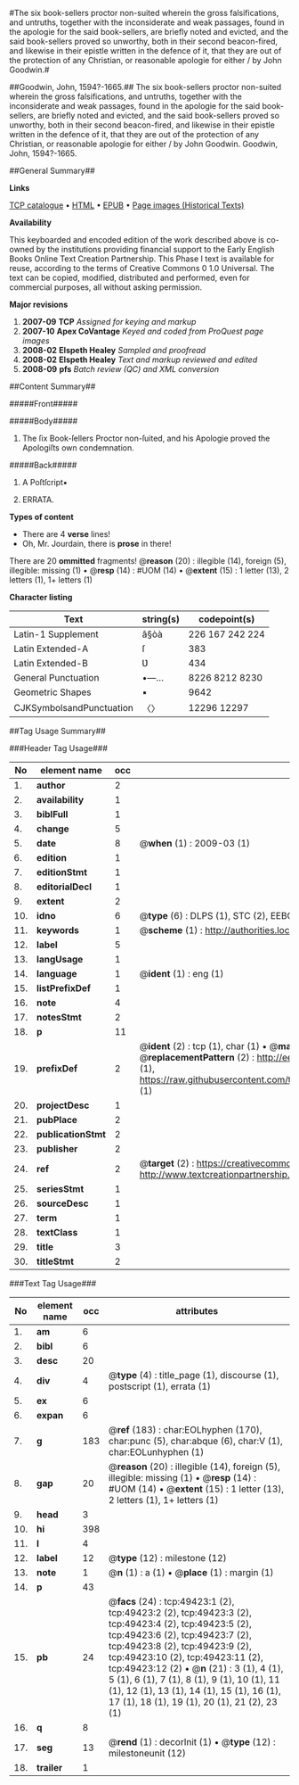#The six book-sellers proctor non-suited wherein the gross falsifications, and untruths, together with the inconsiderate and weak passages, found in the apologie for the said book-sellers, are briefly noted and evicted, and the said book-sellers proved so unworthy, both in their second beacon-fired, and likewise in their epistle written in the defence of it, that they are out of the protection of any Christian, or reasonable apologie for either / by John Goodwin.#

##Goodwin, John, 1594?-1665.##
The six book-sellers proctor non-suited wherein the gross falsifications, and untruths, together with the inconsiderate and weak passages, found in the apologie for the said book-sellers, are briefly noted and evicted, and the said book-sellers proved so unworthy, both in their second beacon-fired, and likewise in their epistle written in the defence of it, that they are out of the protection of any Christian, or reasonable apologie for either / by John Goodwin.
Goodwin, John, 1594?-1665.

##General Summary##

**Links**

[TCP catalogue](http://www.ota.ox.ac.uk/tcp/)  • 
[HTML](http://tei.it.ox.ac.uk/tcp/Texts-HTML/free/A41/A41506.html)  • 
[EPUB](http://tei.it.ox.ac.uk/tcp/Texts-EPUB/free/A41/A41506.epub) • 
[Page images (Historical Texts)](https://data.historicaltexts.jisc.ac.uk/view?pubId=eebo-11805298e&pageId=eebo-11805298e-49423-1)

**Availability**

This keyboarded and encoded edition of the
	       work described above is co-owned by the institutions
	       providing financial support to the Early English Books
	       Online Text Creation Partnership. This Phase I text is
	       available for reuse, according to the terms of Creative
	       Commons 0 1.0 Universal. The text can be copied,
	       modified, distributed and performed, even for
	       commercial purposes, all without asking permission.

**Major revisions**

1. __2007-09__ __TCP__ *Assigned for keying and markup*
1. __2007-10__ __Apex CoVantage__ *Keyed and coded from ProQuest page images*
1. __2008-02__ __Elspeth Healey__ *Sampled and proofread*
1. __2008-02__ __Elspeth Healey__ *Text and markup reviewed and edited*
1. __2008-09__ __pfs__ *Batch review (QC) and XML conversion*

##Content Summary##

#####Front#####

#####Body#####

1. The ſix Book-ſellers Proctor non-ſuited, and his Apologie proved the Apologiſts own condemnation.

#####Back#####

1. A Poſtſcript▪

1. ERRATA.

**Types of content**

  * There are 4 **verse** lines!
  * Oh, Mr. Jourdain, there is **prose** in there!

There are 20 **ommitted** fragments! 
 @__reason__ (20) : illegible (14), foreign (5), illegible: missing (1)  •  @__resp__ (14) : #UOM (14)  •  @__extent__ (15) : 1 letter (13), 2 letters (1), 1+ letters (1)

**Character listing**


|Text|string(s)|codepoint(s)|
|---|---|---|
|Latin-1 Supplement|â§òà|226 167 242 224|
|Latin Extended-A|ſ|383|
|Latin Extended-B|Ʋ|434|
|General Punctuation|•—…|8226 8212 8230|
|Geometric Shapes|▪|9642|
|CJKSymbolsandPunctuation|〈〉|12296 12297|

##Tag Usage Summary##

###Header Tag Usage###

|No|element name|occ|attributes|
|---|---|---|---|
|1.|__author__|2||
|2.|__availability__|1||
|3.|__biblFull__|1||
|4.|__change__|5||
|5.|__date__|8| @__when__ (1) : 2009-03 (1)|
|6.|__edition__|1||
|7.|__editionStmt__|1||
|8.|__editorialDecl__|1||
|9.|__extent__|2||
|10.|__idno__|6| @__type__ (6) : DLPS (1), STC (2), EEBO-CITATION (1), OCLC (1), VID (1)|
|11.|__keywords__|1| @__scheme__ (1) : http://authorities.loc.gov/ (1)|
|12.|__label__|5||
|13.|__langUsage__|1||
|14.|__language__|1| @__ident__ (1) : eng (1)|
|15.|__listPrefixDef__|1||
|16.|__note__|4||
|17.|__notesStmt__|2||
|18.|__p__|11||
|19.|__prefixDef__|2| @__ident__ (2) : tcp (1), char (1)  •  @__matchPattern__ (2) : ([0-9\-]+):([0-9IVX]+) (1), (.+) (1)  •  @__replacementPattern__ (2) : http://eebo.chadwyck.com/downloadtiff?vid=$1&page=$2 (1), https://raw.githubusercontent.com/textcreationpartnership/Texts/master/tcpchars.xml#$1 (1)|
|20.|__projectDesc__|1||
|21.|__pubPlace__|2||
|22.|__publicationStmt__|2||
|23.|__publisher__|2||
|24.|__ref__|2| @__target__ (2) : https://creativecommons.org/publicdomain/zero/1.0/ (1), http://www.textcreationpartnership.org/docs/. (1)|
|25.|__seriesStmt__|1||
|26.|__sourceDesc__|1||
|27.|__term__|1||
|28.|__textClass__|1||
|29.|__title__|3||
|30.|__titleStmt__|2||


###Text Tag Usage###

|No|element name|occ|attributes|
|---|---|---|---|
|1.|__am__|6||
|2.|__bibl__|6||
|3.|__desc__|20||
|4.|__div__|4| @__type__ (4) : title_page (1), discourse (1), postscript (1), errata (1)|
|5.|__ex__|6||
|6.|__expan__|6||
|7.|__g__|183| @__ref__ (183) : char:EOLhyphen (170), char:punc (5), char:abque (6), char:V (1), char:EOLunhyphen (1)|
|8.|__gap__|20| @__reason__ (20) : illegible (14), foreign (5), illegible: missing (1)  •  @__resp__ (14) : #UOM (14)  •  @__extent__ (15) : 1 letter (13), 2 letters (1), 1+ letters (1)|
|9.|__head__|3||
|10.|__hi__|398||
|11.|__l__|4||
|12.|__label__|12| @__type__ (12) : milestone (12)|
|13.|__note__|1| @__n__ (1) : a (1)  •  @__place__ (1) : margin (1)|
|14.|__p__|43||
|15.|__pb__|24| @__facs__ (24) : tcp:49423:1 (2), tcp:49423:2 (2), tcp:49423:3 (2), tcp:49423:4 (2), tcp:49423:5 (2), tcp:49423:6 (2), tcp:49423:7 (2), tcp:49423:8 (2), tcp:49423:9 (2), tcp:49423:10 (2), tcp:49423:11 (2), tcp:49423:12 (2)  •  @__n__ (21) : 3 (1), 4 (1), 5 (1), 6 (1), 7 (1), 8 (1), 9 (1), 10 (1), 11 (1), 12 (1), 13 (1), 14 (1), 15 (1), 16 (1), 17 (1), 18 (1), 19 (1), 20 (1), 21 (2), 23 (1)|
|16.|__q__|8||
|17.|__seg__|13| @__rend__ (1) : decorInit (1)  •  @__type__ (12) : milestoneunit (12)|
|18.|__trailer__|1||

